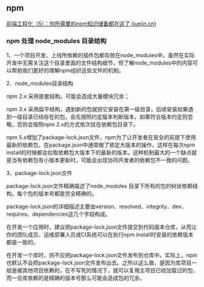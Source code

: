 ## npm

[前端工程化（5）：你所需要的npm知识储备都在这了 (juejin.cn)](https://juejin.cn/post/6844903870578032647#heading-0)

### npm 处理 node_modules 目录结构

1、一个项目开发、上线所依赖的插件包都存放在node_modules中。虽然在实际开发中无需关注这个目录里面的文件结构细节，但了解node_modules中的内容可以帮助我们更好的理解npm组织这些文件的机制。

2、node_modules目录结构

npm 2.x 采用嵌套结构，可能会造成大量模块冗余；

npm 3.x 采用扁平结构，遇到新的包就把它安装在第一级目录，后续安装如果遇到一级目录已经存在的包，会先按照约定版本判断版本，如果符合版本约定则忽略，否则会按照npm 2.x的方式依次挂在依赖包目录下。

npm 5.x增加了package-lock.json文件，npm为了让开发者在安全的前提下使用最新的依赖包，在package.json中通常做了锁定大版本的操作，这样在每次npm install的时候都会拉取依赖包大版本下的最新的版本。这种机制最大的一个缺点就是当有依赖包有小版本更新时，可能会出现协同开发者的依赖包不一致的问题。

3、package-lock.json文件

package-lock.json文件精确描述了node_modules 目录下所有的包的树状依赖结构，每个包的版本号都是完全精确的。

package-lock.json的详细描述主要由version、resolved、integrity、dev、requires、dependencies这几个字段构成。

在开发一个应用时，建议把package-lock.json文件提交到代码版本仓库，从而让你的团队成员、运维部署人员或CI系统可以在执行npm install时安装的依赖版本都是一致的。

在开发一个库时，则不应把package-lock.json文件发布到仓库中。实际上，npm也默认不会把package-lock.json文件发布出去。之所以这么做，是因为库项目一般是被其他项目依赖的，在不写死的情况下，就可以复用主项目已经加载过的包，而一旦库依赖的是精确的版本号那么可能会造成包的冗余。

